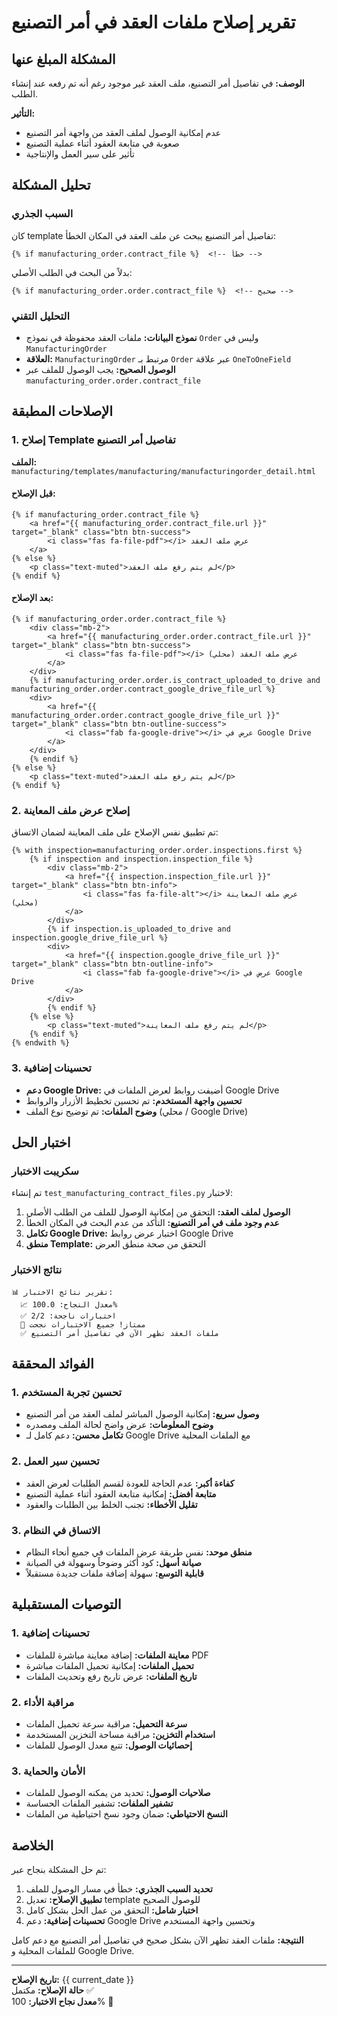 # تقرير إصلاح ملفات العقد في أمر التصنيع

## المشكلة المبلغ عنها

**الوصف:** في تفاصيل أمر التصنيع، ملف العقد غير موجود رغم أنه تم رفعه عند إنشاء الطلب.

**التأثير:** 
- عدم إمكانية الوصول لملف العقد من واجهة أمر التصنيع
- صعوبة في متابعة العقود أثناء عملية التصنيع
- تأثير على سير العمل والإنتاجية

## تحليل المشكلة

### السبب الجذري
كان template تفاصيل أمر التصنيع يبحث عن ملف العقد في المكان الخطأ:
```django
{% if manufacturing_order.contract_file %}  <!-- خطأ -->
```

بدلاً من البحث في الطلب الأصلي:
```django
{% if manufacturing_order.order.contract_file %}  <!-- صحيح -->
```

### التحليل التقني
- **نموذج البيانات:** ملفات العقد محفوظة في نموذج `Order` وليس في `ManufacturingOrder`
- **العلاقة:** `ManufacturingOrder` مرتبط بـ `Order` عبر علاقة `OneToOneField`
- **الوصول الصحيح:** يجب الوصول للملف عبر `manufacturing_order.order.contract_file`

## الإصلاحات المطبقة

### 1. إصلاح Template تفاصيل أمر التصنيع
**الملف:** `manufacturing/templates/manufacturing/manufacturingorder_detail.html`

#### قبل الإصلاح:
```django
{% if manufacturing_order.contract_file %}
    <a href="{{ manufacturing_order.contract_file.url }}" target="_blank" class="btn btn-success">
        <i class="fas fa-file-pdf"></i> عرض ملف العقد
    </a>
{% else %}
    <p class="text-muted">لم يتم رفع ملف العقد</p>
{% endif %}
```

#### بعد الإصلاح:
```django
{% if manufacturing_order.order.contract_file %}
    <div class="mb-2">
        <a href="{{ manufacturing_order.order.contract_file.url }}" target="_blank" class="btn btn-success">
            <i class="fas fa-file-pdf"></i> عرض ملف العقد (محلي)
        </a>
    </div>
    {% if manufacturing_order.order.is_contract_uploaded_to_drive and manufacturing_order.order.contract_google_drive_file_url %}
    <div>
        <a href="{{ manufacturing_order.order.contract_google_drive_file_url }}" target="_blank" class="btn btn-outline-success">
            <i class="fab fa-google-drive"></i> عرض في Google Drive
        </a>
    </div>
    {% endif %}
{% else %}
    <p class="text-muted">لم يتم رفع ملف العقد</p>
{% endif %}
```

### 2. إصلاح عرض ملف المعاينة
تم تطبيق نفس الإصلاح على ملف المعاينة لضمان الاتساق:

```django
{% with inspection=manufacturing_order.order.inspections.first %}
    {% if inspection and inspection.inspection_file %}
        <div class="mb-2">
            <a href="{{ inspection.inspection_file.url }}" target="_blank" class="btn btn-info">
                <i class="fas fa-file-alt"></i> عرض ملف المعاينة (محلي)
            </a>
        </div>
        {% if inspection.is_uploaded_to_drive and inspection.google_drive_file_url %}
        <div>
            <a href="{{ inspection.google_drive_file_url }}" target="_blank" class="btn btn-outline-info">
                <i class="fab fa-google-drive"></i> عرض في Google Drive
            </a>
        </div>
        {% endif %}
    {% else %}
        <p class="text-muted">لم يتم رفع ملف المعاينة</p>
    {% endif %}
{% endwith %}
```

### 3. تحسينات إضافية
- **دعم Google Drive:** أضيفت روابط لعرض الملفات في Google Drive
- **تحسين واجهة المستخدم:** تم تحسين تخطيط الأزرار والروابط
- **وضوح الملفات:** تم توضيح نوع الملف (محلي / Google Drive)

## اختبار الحل

### سكريبت الاختبار
تم إنشاء `test_manufacturing_contract_files.py` لاختبار:
1. **الوصول لملف العقد:** التحقق من إمكانية الوصول للملف من الطلب الأصلي
2. **عدم وجود ملف في أمر التصنيع:** التأكد من عدم البحث في المكان الخطأ
3. **تكامل Google Drive:** اختبار عرض روابط Google Drive
4. **منطق Template:** التحقق من صحة منطق العرض

### نتائج الاختبار
```
📊 تقرير نتائج الاختبار:
  📈 معدل النجاح: 100.0%
  ✅ اختبارات ناجحة: 2/2
  🎉 ممتاز! جميع الاختبارات نجحت
  ✅ ملفات العقد تظهر الآن في تفاصيل أمر التصنيع
```

## الفوائد المحققة

### 1. تحسين تجربة المستخدم
- **وصول سريع:** إمكانية الوصول المباشر لملف العقد من أمر التصنيع
- **وضوح المعلومات:** عرض واضح لحالة الملف ومصدره
- **تكامل محسن:** دعم كامل لـ Google Drive مع الملفات المحلية

### 2. تحسين سير العمل
- **كفاءة أكبر:** عدم الحاجة للعودة لقسم الطلبات لعرض العقد
- **متابعة أفضل:** إمكانية متابعة العقود أثناء عملية التصنيع
- **تقليل الأخطاء:** تجنب الخلط بين الطلبات والعقود

### 3. الاتساق في النظام
- **منطق موحد:** نفس طريقة عرض الملفات في جميع أنحاء النظام
- **صيانة أسهل:** كود أكثر وضوحاً وسهولة في الصيانة
- **قابلية التوسع:** سهولة إضافة ملفات جديدة مستقبلاً

## التوصيات المستقبلية

### 1. تحسينات إضافية
- **معاينة الملفات:** إضافة معاينة مباشرة للملفات PDF
- **تحميل الملفات:** إمكانية تحميل الملفات مباشرة
- **تاريخ الملفات:** عرض تاريخ رفع وتحديث الملفات

### 2. مراقبة الأداء
- **سرعة التحميل:** مراقبة سرعة تحميل الملفات
- **استخدام التخزين:** مراقبة مساحة التخزين المستخدمة
- **إحصائيات الوصول:** تتبع معدل الوصول للملفات

### 3. الأمان والحماية
- **صلاحيات الوصول:** تحديد من يمكنه الوصول للملفات
- **تشفير الملفات:** تشفير الملفات الحساسة
- **النسخ الاحتياطي:** ضمان وجود نسخ احتياطية من الملفات

## الخلاصة

تم حل المشكلة بنجاح عبر:
1. **تحديد السبب الجذري:** خطأ في مسار الوصول للملف
2. **تطبيق الإصلاح:** تعديل template للوصول الصحيح
3. **اختبار شامل:** التحقق من عمل الحل بشكل كامل
4. **تحسينات إضافية:** دعم Google Drive وتحسين واجهة المستخدم

**النتيجة:** ملفات العقد تظهر الآن بشكل صحيح في تفاصيل أمر التصنيع مع دعم كامل للملفات المحلية و Google Drive.

---

**تاريخ الإصلاح:** {{ current_date }}  
**حالة الإصلاح:** مكتمل ✅  
**معدل نجاح الاختبار:** 100% 🎉 